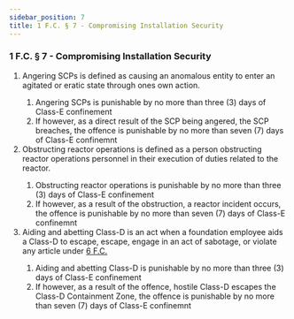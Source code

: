```yaml
---
sidebar_position: 7
title: 1 F.C. § 7 - Compromising Installation Security
---
```


<h3 id="FC1.7">1 F.C. § 7 - Compromising Installation Security</h3>
<ol>
	<li>Angering SCPs is defined as causing an anomalous entity to enter an agitated or eratic state through ones own action.</li>
	<ol style={{'list-style' : 'lower-alpha'}}>
		<li>Angering SCPs is punishable by no more than three (3) days of Class-E confinement</li>
		<li>If however, as a direct result of the SCP being angered, the SCP breaches, the offence is punishable by no more than seven (7) days of Class-E confinemnt</li>
	</ol>
	<li>Obstructing reactor operations is defined as a person obstructing reactor operations personnel in their execution of duties related to the reactor.</li>
	<ol style={{'list-style' : 'lower-alpha'}}>
		<li>Obstructing reactor operations is punishable by no more than three (3) days of Class-E confinement</li>
		<li>If however, as a result of the obstruction, a reactor incident occurs, the offence is punishable by no more than seven (7) days of Class-E confinemnt</li>
	</ol>
	<li>Aiding and abetting Class-D is an act when a foundation employee aids a Class-D to escape, escape, engage in an act of sabotage, or violate any article under <a href="https://legislation.scpfofficial.com/foundation_code/ordinances/classd_regulations/article_one">6 F.C.</a></li>
	<ol style={{'list-style' : 'lower-alpha'}}>
		<li>Aiding and abetting Class-D is punishable by no more than three (3) days of Class-E confinement</li>
		<li>If however, as a result of the offence, hostile Class-D escapes the Class-D Containment Zone, the offence is punishable by no more than seven (7) days of Class-E confinemnt</li>
	</ol>
</ol>